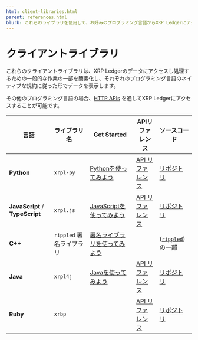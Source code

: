 ```yaml
---
html: client-libraries.html
parent: references.html
blurb: これらのライブラリを使用して、お好みのプログラミング言語からXRP Ledgerにアクセスします。
---
```

# クライアントライブラリ

これらのクライアントライブラリは、XRP Ledgerのデータにアクセスし処理するための一般的な作業の一部を簡素化し、それぞれのプログラミング言語のネイティブな規約に従った形でデータを表示します。

その他のプログラミング言語の場合、[HTTP APIs](http-websocket-apis.html) を通してXRP Ledgerにアクセスすることが可能です。

| 言語 | ライブラリ名 | Get Started | APIリファレンス | ソースコード |
|----------|--------------|-------------|---------------|-------------|
| **Python**   | `xrpl-py`      | [Pythonを使ってみよう](get-started-using-python.html) | [API リファレンス](https://xrpl-py.readthedocs.io/) | [リポジトリ](https://github.com/XRPLF/xrpl-py) |
| **JavaScript** / **TypeScript** | `xrpl.js` | [JavaScriptを使ってみよう](get-started-using-javascript.html) |  [API リファレンス](https://js.xrpl.org/) | [リポジトリ](https://github.com/XRPLF/xrpl.js) |
| **C++**      | `rippled` 署名ライブラリ | [署名ライブラリを使ってみよう](https://github.com/XRPLF/rippled/tree/develop/Builds/linux#signing-library) |  | ([`rippled`](https://github.com/XRPLF/rippled/))の一部 |
| **Java** | `xrpl4j` | [Javaを使ってみよう](get-started-using-java.html) | [API リファレンス](https://javadoc.io/doc/org.xrpl/)  | [リポジトリ](https://github.com/XRPLF/xrpl4j) |
| **Ruby** | `xrbp` | | [API リファレンス](https://www.rubydoc.info/gems/xrbp) | [リポジトリ](https://github.com/DevNullProd/xrbp) |


